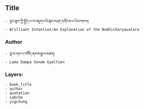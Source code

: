 ## Title
	- བྱང་ཆུབ་ཀྱི་སྤྱོད་པ་ལ་འཇུག་པའི་རྣམ་བཤད་དགོངས་པ་ངེས་གསལ།
	- Brilliant Intention:An Explanation of the Bodhicharyavatara

### Author
	- བླ་མ་དམ་པ་བསོོད་ནམས་རྒྱལ་མཚན།
	- Lama Dampa Sonam Gyaltsen

### Layers:
	- book_title
	- author
	- quotation
	- sabche
	- yigchung
